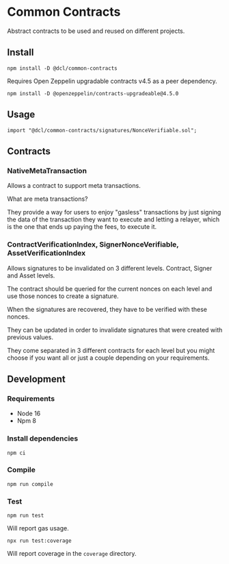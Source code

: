 # Common Contracts

Abstract contracts to be used and reused on different projects.

## Install

```
npm install -D @dcl/common-contracts
```

Requires Open Zeppelin upgradable contracts v4.5 as a peer dependency.

```
npm install -D @openzeppelin/contracts-upgradeable@4.5.0
```

## Usage

```
import "@dcl/common-contracts/signatures/NonceVerifiable.sol";
```

## Contracts

### NativeMetaTransaction

Allows a contract to support meta transactions.

What are meta transactions?

They provide a way for users to enjoy "gasless" transactions by just signing the data of the transaction they want to execute and letting a relayer, which is the one that ends up paying the fees, to execute it.

### ContractVerificationIndex, SignerNonceVerifiable, AssetVerificationIndex

Allows signatures to be invalidated on 3 different levels. Contract, Signer and Asset levels.

The contract should be queried for the current nonces on each level and use those nonces to create a signature.

When the signatures are recovered, they have to be verified with these nonces.

They can be updated in order to invalidate signatures that were created with previous values.

They come separated in 3 different contracts for each level but you might choose if you want all or just a couple depending on your requirements.

## Development

### Requirements

- Node 16
- Npm 8

### Install dependencies

```
npm ci
```

### Compile

```
npm run compile
```

### Test

```
npm run test
```

Will report gas usage.

```
npx run test:coverage
```

Will report coverage in the `coverage` directory.
